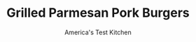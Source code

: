 ---
layout: ../../layouts/MarkdownPostLayout.astro
title: Grilled Parmesan Pork Burgers
author: America's Test Kitchen
pubDate: 2023-03-15
description: "Ground pork makes for tender, mild-yet-savory burgers— if you add the right ingredients."
image_url: https://res.cloudinary.com/hksqkdlah/image/upload/ar_1:1,c_fill,dpr_2.0,f_auto,fl_lossy.progressive.strip_profile,g_faces:auto,q_auto:low,w_344/24603_sfs-grilled-pork-burger-23
tags: ["Main Courses","Pork","Grilling & Barbecue","Sandwiches"]
calories: 2251
protein: 49
carbohydrates: 32
fats: 
fiber: 3
ingredients: ["1 slice, hearty white sandwich bread, torn into pieces","1 ounce, Parmesan cheese, grated (1/2 cup)","1 , shallot, minced","2 tablespoons, milk","4 teaspoons, soy sauce","1 tablespoon, Worcestershire sauce","1 tablespoon, minced fresh sage","1 1/4 teaspoons, minced fresh thyme","1 teaspoon ground, fennel","1 teaspoon, pepper","1/2 teaspoon, red pepper flakes","1/2 teaspoon, salt","1 1/2 pounds 80 to 85 percent lean, ground pork","4 , hamburger buns, toasted and buttered","1 recipe, recipe (optional)"]
serves: 4
time: "1¼ hours"
instructions: ["Combine bread, Parmesan, shallot, milk, soy sauce, Worcestershire, sage, thyme, fennel, pepper, pepper flakes, and salt in large bowl. Mash to paste with fork. Using your hands, add pork and mix until well combined.","Divide meat into 4 equal balls. Flatten balls into even 3/4-inch-thick patties, about 4 inches in diameter. Using your fingertips, press centers of patties down until about 1/2 inch thick, creating slight divot.","FOR A CHARCOAL GRILL: Open bottom vent completely. Light large chimney starter filled with charcoal briquettes (6 quarts). When top coals are partially covered with ash, pour evenly over grill. Set cooking grate in place, cover, and open lid vent completely. Heat grill until hot.","FOR A GAS GRILL: Turn all burners to high and heat grill until hot, about 15 minutes. Turn all burners to medium.","Clean and oil cooking grate. Grill patties (covered if using gas), until browned on first side, 5 to 7 minutes. Flip and continue to grill until burgers register 150 degrees, 5 to 7 minutes longer. Serve burgers on buns with sauce, if using."]
nutrition: ["794 mg Potassium","552 mg Phosphorus","399 mg Calcium","4 mg Iron","76 mg Magnesium","1107 mg Sodium","4 mg Zinc","26 g Fat","16 mg Niacin (B3)","8 g Monounsaturated","8 g Polyunsaturated","1 mg Thiamin (B1)","5 mg Vitamin C","122 mg Cholesterol","8 g Saturated","3 g Fiber","37 µg Folic acid","36 µg Folate (food)","6 g Sugars","38 µg Vitamin K","186 g Water","32 g Carbs","99 µg Folate equivalent (total)","49 g Protein","1 µg Vitamin B12","1 mg Vitamin B6","61 µg Vitamin A","562 kcal Energy","2251 calories"]
notes: "We developed this recipe with whole milk, but low-fat will work, too."
---